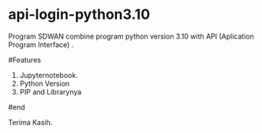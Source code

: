 # api-login-python3.10
Program SDWAN combine program python version 3.10 with API (Aplication Program Interface) . 

#Features
1. Jupyternotebook.
3. Python Version
4. PIP and Librarynya

#end

Terima Kasih.
